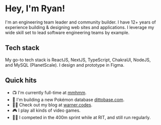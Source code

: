 # Hey, I'm Ryan!

I'm an engineering team leader and community builder. I have 12+ years of experience building & designing web sites and applications. I leverage my wide skill set to lead software engineering teams by example.

## Tech stack

My go-to tech stack is ReactJS, NextJS, TypeScript, ChakraUI, NodeJS, and MySQL (PlanetScale). I design and prototype in Figma.

## Quick hits

- 📺 I'm currently full-time at [mmhmm](https://mmhmm.app).
- 🔮 I'm building a new Pokémon database [dittobase.com](https://www.dittobase.com).
- 🧙‍♂️ Check out my blog at [warner.codes](https://www.warner.codes).
- 🎮 I play all kinds of video games.
- 🏃‍♂️ I competed in the 400m sprint while at RIT, and still run regularly.
